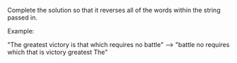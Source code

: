 Complete the solution so that it reverses all of the words within the string passed in.

Example:

"The greatest victory is that which requires no battle" --> "battle no requires which that is victory greatest The"
